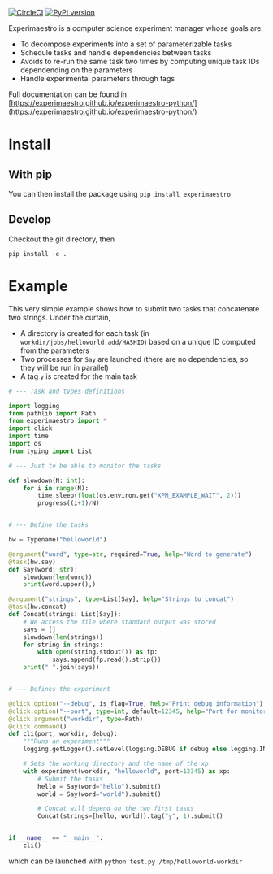 [![CircleCI](https://circleci.com/gh/experimaestro/experimaestro-python.svg?style=svg)](https://circleci.com/gh/experimaestro/experimaestro-python)
[![PyPI version](https://badge.fury.io/py/experimaestro.svg)](https://badge.fury.io/py/experimaestro)

Experimaestro is a computer science experiment manager whose goals are:

* To decompose experiments into a set of parameterizable tasks
* Schedule tasks and handle dependencies between tasks
* Avoids to re-run the same task two times by computing unique task IDs dependending on the parameters
* Handle experimental parameters through tags

Full documentation can be found in [https://experimaestro.github.io/experimaestro-python/](https://experimaestro.github.io/experimaestro-python/)

# Install

## With pip

You can then install the package using `pip install experimaestro`

## Develop

Checkout the git directory, then

```
pip install -e .
```

# Example

This very simple example shows how to submit two tasks that concatenate two strings.
Under the curtain, 

- A directory is created for each task (in `workdir/jobs/helloworld.add/HASHID`)
  based on a unique ID computed from the parameters
- Two processes for `Say` are launched (there are no dependencies, so they will be run in parallel)
- A tag `y` is created for the main task

<!-- SNIPPET: MAIN ARGS[%WORKDIR%] ENV[XPM_EXAMPLE_WAIT=0.001] -->
```python
# --- Task and types definitions

import logging
from pathlib import Path
from experimaestro import *
import click
import time
import os
from typing import List

# --- Just to be able to monitor the tasks

def slowdown(N: int):
    for i in range(N):
        time.sleep(float(os.environ.get("XPM_EXAMPLE_WAIT", 2)))
        progress((i+1)/N)


# --- Define the tasks

hw = Typename("helloworld")

@argument("word", type=str, required=True, help="Word to generate")
@task(hw.say)
def Say(word: str):
    slowdown(len(word))
    print(word.upper(),)

@argument("strings", type=List[Say], help="Strings to concat")
@task(hw.concat)
def Concat(strings: List[Say]):
    # We access the file where standard output was stored
    says = []
    slowdown(len(strings))
    for string in strings:
        with open(string.stdout()) as fp:
            says.append(fp.read().strip())
    print(" ".join(says))


# --- Defines the experiment

@click.option("--debug", is_flag=True, help="Print debug information")
@click.option("--port", type=int, default=12345, help="Port for monitoring")
@click.argument("workdir", type=Path)
@click.command()
def cli(port, workdir, debug):
    """Runs an experiment"""
    logging.getLogger().setLevel(logging.DEBUG if debug else logging.INFO)

    # Sets the working directory and the name of the xp
    with experiment(workdir, "helloworld", port=12345) as xp:
        # Submit the tasks
        hello = Say(word="hello").submit()
        world = Say(word="world").submit()

        # Concat will depend on the two first tasks
        Concat(strings=[hello, world]).tag("y", 1).submit()


if __name__ == "__main__":
    cli()
```

which can be launched with `python test.py /tmp/helloworld-workdir`